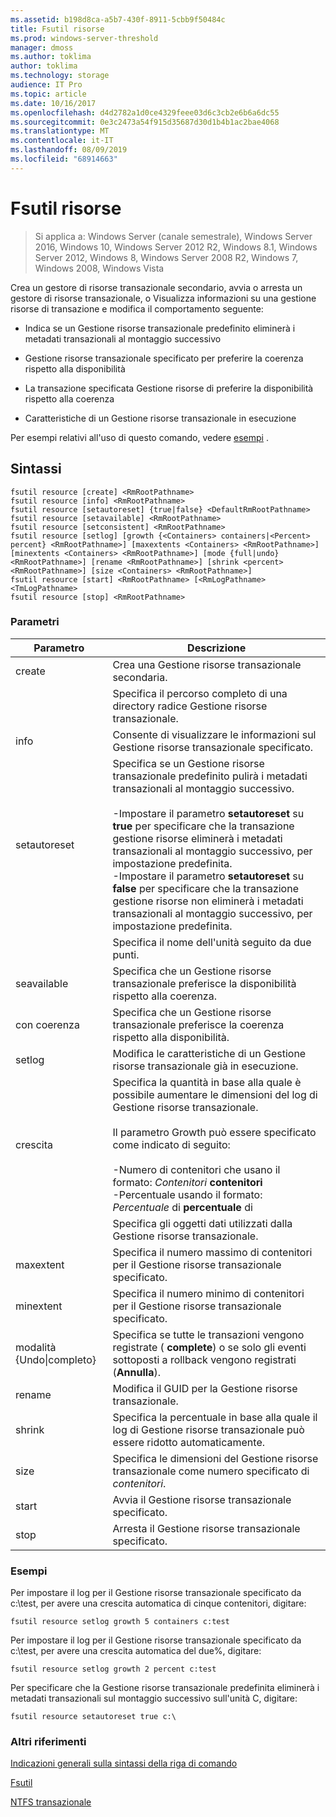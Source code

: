 ```yaml
---
ms.assetid: b198d8ca-a5b7-430f-8911-5cbb9f50484c
title: Fsutil risorse
ms.prod: windows-server-threshold
manager: dmoss
ms.author: toklima
author: toklima
ms.technology: storage
audience: IT Pro
ms.topic: article
ms.date: 10/16/2017
ms.openlocfilehash: d4d2782a1d0ce4329feee03d6c3cb2e6b6a6dc55
ms.sourcegitcommit: 0e3c2473a54f915d35687d30d1b4b1ac2bae4068
ms.translationtype: MT
ms.contentlocale: it-IT
ms.lasthandoff: 08/09/2019
ms.locfileid: "68914663"
---
```

# <a name="fsutil-resource"></a>Fsutil risorse
>Si applica a: Windows Server (canale semestrale), Windows Server 2016, Windows 10, Windows Server 2012 R2, Windows 8.1, Windows Server 2012, Windows 8, Windows Server 2008 R2, Windows 7, Windows 2008, Windows Vista

Crea un gestore di risorse transazionale secondario, avvia o arresta un gestore di risorse transazionale, o Visualizza informazioni su una gestione risorse di transazione e modifica il comportamento seguente:

-   Indica se un Gestione risorse transazionale predefinito eliminerà i metadati transazionali al montaggio successivo

-   Gestione risorse transazionale specificato per preferire la coerenza rispetto alla disponibilità

-   La transazione specificata Gestione risorse di preferire la disponibilità rispetto alla coerenza

-   Caratteristiche di un Gestione risorse transazionale in esecuzione

Per esempi relativi all'uso di questo comando, vedere [esempi](#BKMK_examples) .

## <a name="syntax"></a>Sintassi

```
fsutil resource [create] <RmRootPathname>
fsutil resource [info] <RmRootPathname>
fsutil resource [setautoreset] {true|false} <DefaultRmRootPathname>
fsutil resource [setavailable] <RmRootPathname>
fsutil resource [setconsistent] <RmRootPathname>
fsutil resource [setlog] [growth {<Containers> containers|<Percent> percent} <RmRootPathname>] [maxextents <Containers> <RmRootPathname>] [minextents <Containers> <RmRootPathname>] [mode {full|undo} <RmRootPathname>] [rename <RmRootPathname>] [shrink <percent> <RmRootPathname>] [size <Containers> <RmRootPathname>]
fsutil resource [start] <RmRootPathname> [<RmLogPathname> <TmLogPathname>
fsutil resource [stop] <RmRootPathname>
```

### <a name="parameters"></a>Parametri

|        Parametro        |                                                                                                                                                                                                                                        Descrizione                                                                                                                                                                                                                                         |
|-------------------------|--------------------------------------------------------------------------------------------------------------------------------------------------------------------------------------------------------------------------------------------------------------------------------------------------------------------------------------------------------------------------------------------------------------------------------------------------------------------------------------------|
|         create          |                                                                                                                                                                                                                    Crea una Gestione risorse transazionale secondaria.                                                                                                                                                                                                                     |
|    <RmRootPathname>     |                                                                                                                                                                                                        Specifica il percorso completo di una directory radice Gestione risorse transazionale.                                                                                                                                                                                                         |
|          info           |                                                                                                                                                                                                            Consente di visualizzare le informazioni sul Gestione risorse transazionale specificato.                                                                                                                                                                                                            |
|      setautoreset       | Specifica se un Gestione risorse transazionale predefinito pulirà i metadati transazionali al montaggio successivo.<br /><br />-Impostare il parametro **setautoreset** su **true** per specificare che la transazione gestione risorse eliminerà i metadati transazionali al montaggio successivo, per impostazione predefinita.<br />-Impostare il parametro **setautoreset** su **false** per specificare che la transazione gestione risorse non eliminerà i metadati transazionali al montaggio successivo, per impostazione predefinita. |
| <DefaultRmRootPathname> |                                                                                                                                                                                                                       Specifica il nome dell'unità seguito da due punti.                                                                                                                                                                                                                        |
|      seavailable       |                                                                                                                                                                                                 Specifica che un Gestione risorse transazionale preferisce la disponibilità rispetto alla coerenza.                                                                                                                                                                                                 |
|      con coerenza      |                                                                                                                                                                                                 Specifica che un Gestione risorse transazionale preferisce la coerenza rispetto alla disponibilità.                                                                                                                                                                                                 |
|         setlog          |                                                                                                                                                                                                  Modifica le caratteristiche di un Gestione risorse transazionale già in esecuzione.                                                                                                                                                                                                  |
|         crescita          |                                                                                                  Specifica la quantità in base alla quale è possibile aumentare le dimensioni del log di Gestione risorse transazionale.<br /><br />Il parametro Growth può essere specificato come indicato di seguito:<br /><br />-Numero di contenitori che usano il formato: _Contenitori_ **contenitori**<br />-Percentuale usando il formato: _Percentuale_ di **percentuale** di                                                                                                   |
|      <containers>       |                                                                                                                                                                                                      Specifica gli oggetti dati utilizzati dalla Gestione risorse transazionale.                                                                                                                                                                                                       |
|        maxextent        |                                                                                                                                                                                                Specifica il numero massimo di contenitori per il Gestione risorse transazionale specificato.                                                                                                                                                                                                |
|        minextent        |                                                                                                                                                                                                Specifica il numero minimo di contenitori per il Gestione risorse transazionale specificato.                                                                                                                                                                                                |
|  modalità {Undo&#124;completo}  |                                                                                                                                                                                        Specifica se tutte le transazioni vengono registrate ( **complete**) o se solo gli eventi sottoposti a rollback vengono registrati (**Annulla**).                                                                                                                                                                                         |
|         rename          |                                                                                                                                                                                                                  Modifica il GUID per la Gestione risorse transazionale.                                                                                                                                                                                                                  |
|         shrink          |                                                                                                                                                                                              Specifica la percentuale in base alla quale il log di Gestione risorse transazionale può essere ridotto automaticamente.                                                                                                                                                                                              |
|          size           |                                                                                                                                                                                              Specifica le dimensioni del Gestione risorse transazionale come numero specificato di *contenitori*.                                                                                                                                                                                               |
|          start          |                                                                                                                                                                                                                    Avvia il Gestione risorse transazionale specificato.                                                                                                                                                                                                                    |
|          stop           |                                                                                                                                                                                                                    Arresta il Gestione risorse transazionale specificato.                                                                                                                                                                                                                     |

### <a name="BKMK_examples"></a>Esempi
Per impostare il log per il Gestione risorse transazionale specificato da c:\test, per avere una crescita automatica di cinque contenitori, digitare:

```
fsutil resource setlog growth 5 containers c:test
```

Per impostare il log per il Gestione risorse transazionale specificato da c:\test, per avere una crescita automatica del due%, digitare:

```
fsutil resource setlog growth 2 percent c:test
```

Per specificare che la Gestione risorse transazionale predefinita eliminerà i metadati transazionali sul montaggio successivo sull'unità C, digitare:

```
fsutil resource setautoreset true c:\  
```

### <a name="additional-references"></a>Altri riferimenti
[Indicazioni generali sulla sintassi della riga di comando](Command-Line-Syntax-Key.md)

[Fsutil](Fsutil.md)

[NTFS transazionale](https://go.microsoft.com/fwlink/?LinkID=165402)


